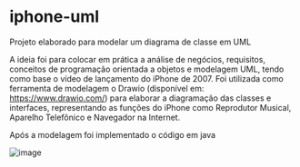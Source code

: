 # iphone-uml
Projeto elaborado para modelar um diagrama de classe em UML

A ideia foi para colocar em prática a análise de negócios, requisitos, conceitos de programação orientada a objetos e modelagem UML, tendo como base o vídeo de lançamento do iPhone de 2007.
Foi utilizada como ferramenta de modelagem o Drawio (disponível em: https://www.drawio.com/) para elaborar a diagramação das classes e interfaces, representando as funções do iPhone como Reprodutor Musical, Aparelho Telefônico e Navegador na Internet.

Após a modelagem foi implementado o código em java

![image](https://github.com/user-attachments/assets/99c9a310-e7c6-4712-8e19-1d0a513716bf)

